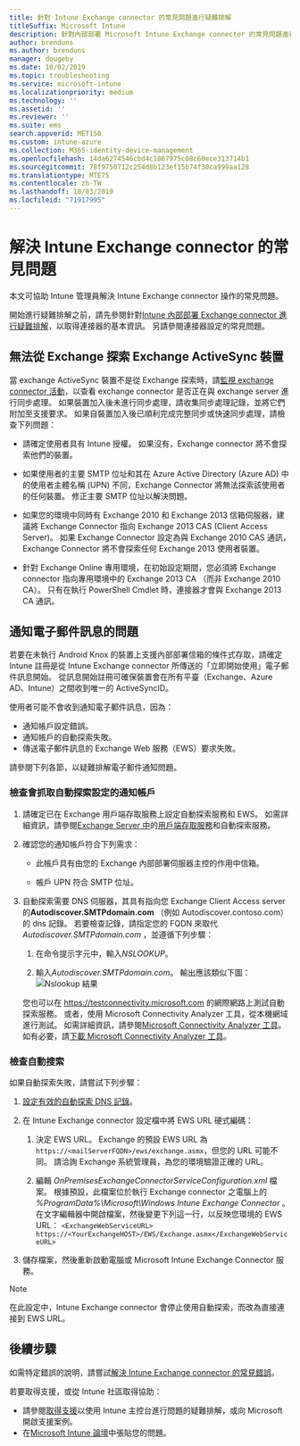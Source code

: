 ```yaml
---
title: 針對 Intune Exchange connector 的常見問題進行疑難排解
titleSuffix: Microsoft Intune
description: 針對內部部署 Microsoft Intune Exchange connector 的常見問題進行疑難排解並加以解決。
author: brenduns
ms.author: brenduns
manager: dougeby
ms.date: 10/02/2019
ms.topic: troubleshooting
ms.service: microsoft-intune
ms.localizationpriority: medium
ms.technology: ''
ms.assetid: ''
ms.reviewer: ''
ms.suite: ems
search.appverid: MET150
ms.custom: intune-azure
ms.collection: M365-identity-device-management
ms.openlocfilehash: 14da6274546cbd4c1867975c08c60ece313714b1
ms.sourcegitcommit: 78f9750712c254d8b123ef15b74f30ca999aa128
ms.translationtype: MTE75
ms.contentlocale: zh-TW
ms.lasthandoff: 10/03/2019
ms.locfileid: "71917995"
---
```

# <a name="resolve-common-problems-with-the-intune-exchange-connector"></a>解決 Intune Exchange connector 的常見問題
 
本文可協助 Intune 管理員解決 Intune Exchange connector 操作的常見問題。  

開始進行疑難排解之前，請先參閱針對[Intune 內部部署 Exchange connector 進行疑難排解](troubleshoot-exchange-connector.md)，以取得連接器的基本資訊。 另請參閱連接器設定的常見問題。 

## <a name="an-exchange-activesync-device-isnt-discovered-from-exchange"></a>無法從 Exchange 探索 Exchange ActiveSync 裝置

當 exchange ActiveSync 裝置不是從 Exchange 探索時，請[監視 exchange connector 活動](exchange-connector-install.md#on-premises-intune-exchange-connector-high-availability-support)，以查看 exchange connector 是否正在與 exchange server 進行同步處理。 如果裝置加入後未進行同步處理，請收集同步處理記錄，並將它們附加至支援要求。 如果自裝置加入後已順利完成完整同步或快速同步處理，請檢查下列問題： 

- 請確定使用者具有 Intune 授權。 如果沒有，Exchange connector 將不會探索他們的裝置。  

- 如果使用者的主要 SMTP 位址和其在 Azure Active Directory (Azure AD) 中的使用者主體名稱 (UPN) 不同，Exchange Connector 將無法探索該使用者的任何裝置。 修正主要 SMTP 位址以解決問題。  

- 如果您的環境中同時有 Exchange 2010 和 Exchange 2013 信箱伺服器，建議將 Exchange Connector 指向 Exchange 2013 CAS (Client Access Server)。 如果 Exchange Connector 設定為與 Exchange 2010 CAS 通訊，Exchange Connector 將不會探索任何 Exchange 2013 使用者裝置。  

- 針對 Exchange Online 專用環境，在初始設定期間，您必須將 Exchange connector 指向專用環境中的 Exchange 2013 CA （而非 Exchange 2010 CA）。 只有在執行 PowerShell Cmdlet 時，連接器才會與 Exchange 2013 CA 通訊。  


## <a name="problems-with-the-notification-email-message"></a>通知電子郵件訊息的問題  

若要在未執行 Android Knox 的裝置上支援內部部署信箱的條件式存取，請確定 Intune 註冊是從 Intune Exchange connector 所傳送的「立即開始使用」電子郵件訊息開始。 從訊息開始註冊可確保裝置會在所有平臺（Exchange、Azure AD、Intune）之間收到唯一的 ActiveSyncID。  

使用者可能不會收到通知電子郵件訊息，因為：  

- 通知帳戶設定錯誤。
- 通知帳戶的自動探索失敗。
- 傳送電子郵件訊息的 Exchange Web 服務（EWS）要求失敗。

請參閱下列各節，以疑難排解電子郵件通知問題。

### <a name="check-the-notification-account-that-retrieves-autodiscover-settings"></a>檢查會抓取自動探索設定的通知帳戶
1. 請確定已在 Exchange 用戶端存取服務上設定自動探索服務和 EWS。 如需詳細資訊，請參閱[Exchange Server 中](https://docs.microsoft.com/Exchange/architecture/client-access/autodiscover?view=exchserver-2019)的[用戶端存取服務](https://docs.microsoft.com/Exchange/architecture/client-access/client-access)和自動探索服務。


2. 確認您的通知帳戶符合下列需求：

   - 此帳戶具有由您的 Exchange 內部部署伺服器主控的作用中信箱。  

   - 帳戶 UPN 符合 SMTP 位址。

3. 自動探索需要 DNS 伺服器，其具有指向您 Exchange Client Access server 的**Autodiscover.SMTPdomain.com** （例如 Autodiscover.contoso.com）的 dns 記錄。 若要檢查記錄，請指定您的 FQDN 來取代*Autodiscover.SMTPdomain.com* ，並遵循下列步驟：

   1. 在命令提示字元中，輸入*NSLOOKUP*。  

   2. 輸入*Autodiscover.SMTPdomain.com*。 輸出應該類似下圖：  
      ![Nslookup 結果 ](./media/troubleshoot-exchange-connector-common-problems/nslookup-results.png
)

   您也可以在 https://testconnectivity.microsoft.com 的網際網路上測試自動探索服務。 或者，使用 Microsoft Connectivity Analyzer 工具，從本機網域進行測試。 如需詳細資訊，請參閱[Microsoft Connectivity Analyzer 工具](https://docs.microsoft.com/en-us/previous-versions/office/exchange-remote-connectivity/jj851141(v=exchg.80))。 如有必要，請[下載 Microsoft Connectivity Analyzer 工具](http://go.microsoft.com/fwlink/?LinkID=313782)。


### <a name="check-autodiscovery"></a>檢查自動搜索  

如果自動探索失敗，請嘗試下列步驟：
1. [設定有效的自動探索 DNS 記錄](https://docs.microsoft.com/previous-versions/exchange-server/exchange-150/mt473798(v=exchg.150))。 

2. 在 Intune Exchange connector 設定檔中將 EWS URL 硬式編碼：

   1. 決定 EWS URL。 Exchange 的預設 EWS URL 為 `https://<mailServerFQDN>/ews/exchange.asmx`，但您的 URL 可能不同。 請洽詢 Exchange 系統管理員，為您的環境驗證正確的 URL。

   2. 編輯 *OnPremisesExchangeConnectorServiceConfiguration.xml* 檔案。 根據預設，此檔案位於執行 Exchange connector 之電腦上的 *%ProgramData%\Microsoft\Windows Intune Exchange Connector* 。 在文字編輯器中開啟檔案，然後變更下列這一行，以反映您環境的 EWS URL： `<ExchangeWebServiceURL> https://<YourExchangeHOST>/EWS/Exchange.asmx</ExchangeWebServiceURL>`
    

3. 儲存檔案，然後重新啟動電腦或 Microsoft Intune Exchange Connector 服務。

>[!NOTE]
> 在此設定中，Intune Exchange connector 會停止使用自動探索，而改為直接連接到 EWS URL。

## <a name="next-steps"></a>後續步驟  

如需特定錯誤的說明，請嘗試[解決 Intune Exchange connector 的常見錯誤](troubleshoot-exchange-connector-common-errors.md)。

若要取得支援，或從 Intune 社區取得協助：
- 請參閱[取得支援](../fundamentals/get-support.md)以使用 Intune 主控台進行問題的疑難排解，或向 Microsoft 開啟支援案例。 
- 在[Microsoft Intune 論壇](https://social.technet.microsoft.com/Forums/en-US/home?forum=microsoftintuneprod)中張貼您的問題。  
